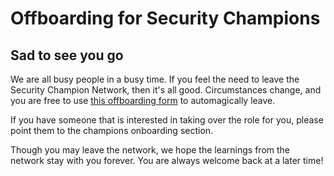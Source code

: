 # Offboarding for Security Champions

## Sad to see you go

We are all busy people in a busy time. If you feel the need to leave the Security Champion Network, then it's all good. Circumstances change, and you are free to use [this offboarding form](https://forms.microsoft.com/e/grBttpH6A4) to automagically leave.

If you have someone that is interested in taking over the role for you, please point them to the champions onboarding section.

Though you may leave the network, we hope the learnings from the network stay with you forever. You are always welcome back at a later time!
